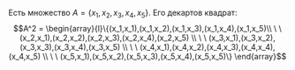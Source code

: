 Есть множество $A = \{x_1,x_2,x_3,x_4,x_5\}$. Его декартов квадрат: $$A^2 = \begin{array}{l}\{(x_1,x_1),(x_1,x_2),(x_1,x_3),(x_1,x_4),(x_1,x_5)\\ \ \ (x_2,x_1),(x_2,x_2),(x_2,x_3),(x_2,x_4),(x_2,x_5) \\ \ \ (x_3,x_1),(x_3,x_2),(x_3,x_3),(x_3,x_4),(x_3,x_5) \\ \ \ (x_4,x_1),(x_4,x_2),(x_4,x_3),(x_4,x_4),(x_4,x_5) \\ \ \ (x_5,x_1),(x_5,x_2),(x_5,x_3),(x_5,x_4),(x_5,x_5)\} \end{array}$$